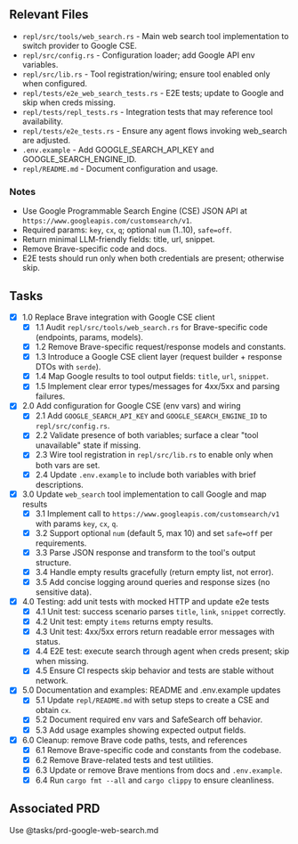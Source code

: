 ## Relevant Files

- `repl/src/tools/web_search.rs` - Main web search tool implementation to switch provider to Google CSE.
- `repl/src/config.rs` - Configuration loader; add Google API env variables.
- `repl/src/lib.rs` - Tool registration/wiring; ensure tool enabled only when configured.
- `repl/tests/e2e_web_search_tests.rs` - E2E tests; update to Google and skip when creds missing.
- `repl/tests/repl_tests.rs` - Integration tests that may reference tool availability.
- `repl/tests/e2e_tests.rs` - Ensure any agent flows invoking web_search are adjusted.
- `.env.example` - Add GOOGLE_SEARCH_API_KEY and GOOGLE_SEARCH_ENGINE_ID.
- `repl/README.md` - Document configuration and usage.

### Notes

- Use Google Programmable Search Engine (CSE) JSON API at `https://www.googleapis.com/customsearch/v1`.
- Required params: `key`, `cx`, `q`; optional `num` (1..10), `safe=off`.
- Return minimal LLM-friendly fields: title, url, snippet.
- Remove Brave-specific code and docs.
- E2E tests should run only when both credentials are present; otherwise skip.

## Tasks

- [x] 1.0 Replace Brave integration with Google CSE client
  - [x] 1.1 Audit `repl/src/tools/web_search.rs` for Brave-specific code (endpoints, params, models).
  - [x] 1.2 Remove Brave-specific request/response models and constants.
  - [x] 1.3 Introduce a Google CSE client layer (request builder + response DTOs with `serde`).
  - [x] 1.4 Map Google results to tool output fields: `title`, `url`, `snippet`.
  - [x] 1.5 Implement clear error types/messages for 4xx/5xx and parsing failures.

- [x] 2.0 Add configuration for Google CSE (env vars) and wiring
  - [x] 2.1 Add `GOOGLE_SEARCH_API_KEY` and `GOOGLE_SEARCH_ENGINE_ID` to `repl/src/config.rs`.
  - [x] 2.2 Validate presence of both variables; surface a clear "tool unavailable" state if missing.
  - [x] 2.3 Wire tool registration in `repl/src/lib.rs` to enable only when both vars are set.
  - [x] 2.4 Update `.env.example` to include both variables with brief descriptions.

- [x] 3.0 Update `web_search` tool implementation to call Google and map results
  - [x] 3.1 Implement call to `https://www.googleapis.com/customsearch/v1` with params `key`, `cx`, `q`.
  - [x] 3.2 Support optional `num` (default 5, max 10) and set `safe=off` per requirements.
  - [x] 3.3 Parse JSON response and transform to the tool's output structure.
  - [x] 3.4 Handle empty results gracefully (return empty list, not error).
  - [x] 3.5 Add concise logging around queries and response sizes (no sensitive data).

- [x] 4.0 Testing: add unit tests with mocked HTTP and update e2e tests
  - [x] 4.1 Unit test: success scenario parses `title`, `link`, `snippet` correctly.
  - [x] 4.2 Unit test: empty `items` returns empty results.
  - [x] 4.3 Unit test: 4xx/5xx errors return readable error messages with status.
  - [x] 4.4 E2E test: execute search through agent when creds present; skip when missing.
  - [x] 4.5 Ensure CI respects skip behavior and tests are stable without network.

- [x] 5.0 Documentation and examples: README and .env.example updates
  - [x] 5.1 Update `repl/README.md` with setup steps to create a CSE and obtain `cx`.
  - [x] 5.2 Document required env vars and SafeSearch off behavior.
  - [x] 5.3 Add usage examples showing expected output fields.

- [x] 6.0 Cleanup: remove Brave code paths, tests, and references
  - [x] 6.1 Remove Brave-specific code and constants from the codebase.
  - [x] 6.2 Remove Brave-related tests and test utilities.
  - [x] 6.3 Update or remove Brave mentions from docs and `.env.example`.
  - [x] 6.4 Run `cargo fmt --all` and `cargo clippy` to ensure cleanliness.

## Associated PRD

Use @tasks/prd-google-web-search.md
